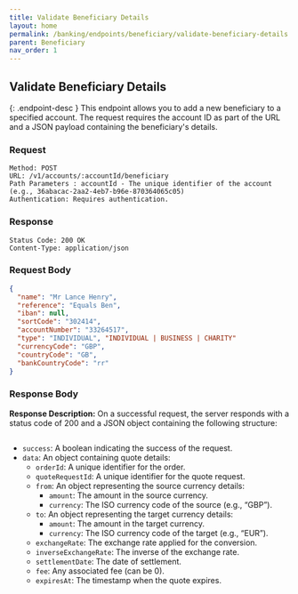 ```yaml
---
title: Validate Beneficiary Details
layout: home
permalink: /banking/endpoints/beneficiary/validate-beneficiary-details
parent: Beneficiary
nav_order: 1
---
```


## Validate Beneficiary Details

{: .endpoint-desc }
This endpoint allows you to add a new beneficiary to a specified account. The request requires the account ID as part of the URL and a JSON payload containing the beneficiary's details.

### Request

```
Method: POST
URL: /v1/accounts/:accountId/beneficiary
Path Parameters : accountId - The unique identifier of the account (e.g., 36abacac-2aa2-4eb7-b96e-870364065c05)
Authentication: Requires authentication.
```

### Response

```
Status Code: 200 OK
Content-Type: application/json
```

### Request Body

```json
{
  "name": "Mr Lance Henry",
  "reference": "Equals Ben",
  "iban": null,
  "sortCode": "302414",
  "accountNumber": "33264517",
  "type": "INDIVIDUAL", "INDIVIDUAL | BUSINESS | CHARITY"
  "currencyCode": "GBP",
  "countryCode": "GB",
  "bankCountryCode": "rr"
}
```

### Response Body

**Response Description:** On a successful request, the server responds with a status code of 200 and a JSON object containing the following structure:

```json

```

- `success`: A boolean indicating the success of the request.
- `data`: An object containing quote details:
  - `orderId`: A unique identifier for the order.
  - `quoteRequestId`: A unique identifier for the quote request.
  - `from`: An object representing the source currency details:
    - `amount`: The amount in the source currency.
    - `currency`: The ISO currency code of the source (e.g., “GBP”).
  - `to`: An object representing the target currency details:
    - `amount`: The amount in the target currency.
    - `currency`: The ISO currency code of the target (e.g., “EUR”).
  - `exchangeRate`: The exchange rate applied for the conversion.
  - `inverseExchangeRate`: The inverse of the exchange rate.
  - `settlementDate`: The date of settlement.
  - `fee`: Any associated fee (can be 0).
  - `expiresAt`: The timestamp when the quote expires.

